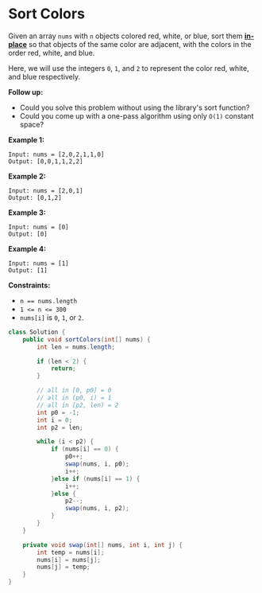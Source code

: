 # Sort Colors

Given an array `nums` with `n` objects colored red, white, or blue, sort them **[in-place](https://en.wikipedia.org/wiki/In-place_algorithm)** so that objects of the same color are adjacent, with the colors in the order red, white, and blue.

Here, we will use the integers `0`, `1`, and `2` to represent the color red, white, and blue respectively.

**Follow up:**

- Could you solve this problem without using the library's sort function?
- Could you come up with a one-pass algorithm using only `O(1)` constant space?

 

**Example 1:**

```
Input: nums = [2,0,2,1,1,0]
Output: [0,0,1,1,2,2]
```

**Example 2:**

```
Input: nums = [2,0,1]
Output: [0,1,2]
```

**Example 3:**

```
Input: nums = [0]
Output: [0]
```

**Example 4:**

```
Input: nums = [1]
Output: [1]
```

 

**Constraints:**

- `n == nums.length`
- `1 <= n <= 300`
- `nums[i]` is `0`, `1`, or `2`.

```java
class Solution {
    public void sortColors(int[] nums) {
        int len = nums.length;

        if (len < 2) {
            return;
        }

        // all in [0, p0] = 0
        // all in (p0, i) = 1
        // all in [p2, len) = 2
        int p0 = -1;
        int i = 0;
        int p2 = len;

        while (i < p2) {
            if (nums[i] == 0) {
                p0++;
                swap(nums, i, p0);
                i++;
            }else if (nums[i] == 1) {
                i++;
            }else {
                p2--;
                swap(nums, i, p2);
            }
        }
    }

    private void swap(int[] nums, int i, int j) {
        int temp = nums[i];
        nums[i] = nums[j];
        nums[j] = temp;
    }
}
```

